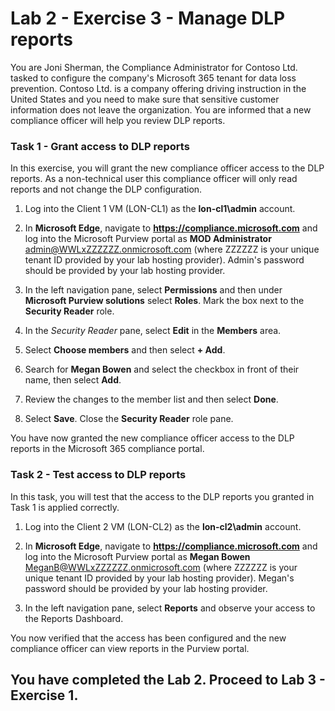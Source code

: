 # Lab 2 - Exercise 3 - Manage DLP reports

You are Joni Sherman, the Compliance Administrator for Contoso Ltd. tasked to configure the company's Microsoft 365 tenant for data loss prevention. Contoso Ltd. is a company offering driving instruction in the United States and you need to make sure that sensitive customer information does not leave the organization. You are informed that a new compliance officer will help you review DLP reports.

### Task 1 - Grant access to DLP reports

In this exercise, you will grant the new compliance officer access to the DLP reports. As a non-technical user this compliance officer will only read reports and not change the DLP configuration.

1. Log into the Client 1 VM (LON-CL1) as the **lon-cl1\admin** account.

1. In **Microsoft Edge**, navigate to **https://compliance.microsoft.com** and log into the Microsoft Purview portal as **MOD Administrator** admin@WWLxZZZZZZ.onmicrosoft.com (where ZZZZZZ is your unique tenant ID provided by your lab hosting provider).  Admin's password should be provided by your lab hosting provider.

1. In the left navigation pane, select **Permissions** and then under **Microsoft Purview solutions** select **Roles**.  Mark the box next to the **Security Reader** role.

1. In the *Security Reader* pane, select **Edit** in the **Members** area.

1. Select **Choose members** and then select **+ Add**.

1. Search for **Megan Bowen** and select the checkbox in front of their name, then select **Add**.

1. Review the changes to the member list and then select **Done**.

1. Select **Save**. Close the **Security Reader** role pane.

You have now granted the new compliance officer access to the DLP reports in the Microsoft 365 compliance portal.

### Task 2 - Test access to DLP reports

In this task, you will test that the access to the DLP reports you granted in Task 1 is applied correctly.

1. Log into the Client 2 VM (LON-CL2) as the **lon-cl2\admin** account.

1. In **Microsoft Edge**, navigate to **https://compliance.microsoft.com** and log into the Microsoft Purview portal as **Megan Bowen** MeganB@WWLxZZZZZZ.onmicrosoft.com (where ZZZZZZ is your unique tenant ID provided by your lab hosting provider).  Megan's password should be provided by your lab hosting provider.

1. In the left navigation pane, select **Reports** and observe your access to the Reports Dashboard.

You now verified that the access has been configured and the new compliance officer can view reports in the Purview portal.

## You have completed the Lab 2. Proceed to Lab 3 - Exercise 1.
